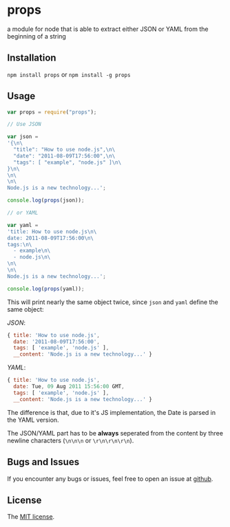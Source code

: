# props

a module for node that is able to extract either JSON or YAML from the beginning
of a string

## Installation

`npm install props` or `npm install -g props`

## Usage

```js
var props = require("props");

// Use JSON

var json =
'{\n\
  "title": "How to use node.js",\n\
  "date": "2011-08-09T17:56:00",\n\
  "tags": [ "example", "node.js" ]\n\
}\n\
\n\
\n\
Node.js is a new technology...';

console.log(props(json));

// or YAML

var yaml =
'title: How to use node.js\n\
date: 2011-08-09T17:56:00\n\
tags:\n\
  - example\n\
  - node.js\n\
\n\
\n\
Node.js is a new technology...';

console.log(props(yaml));
```

This will print nearly the same object twice, since `json` and `yaml` define the
same object:

_JSON_:

```js
{ title: 'How to use node.js',
  date: '2011-08-09T17:56:00',
  tags: [ 'example', 'node.js' ],
  __content: 'Node.js is a new technology...' }

```

_YAML_:

```js
{ title: 'How to use node.js',
  date: Tue, 09 Aug 2011 15:56:00 GMT,
  tags: [ 'example', 'node.js' ],
  __content: 'Node.js is a new technology...' }
```

The difference is that, due to it's JS implementation, the Date is parsed in the
YAML version.

The JSON/YAML part has to be **always** seperated from the content by three
newline characters (`\n\n\n` or `\r\n\r\n\r\n`).

## Bugs and Issues

If you encounter any bugs or issues, feel free to open an issue at
[github](//github.com/pvorb/node-props/issues).

## License

The [MIT license](http://vorb.de/license/mit.html).
